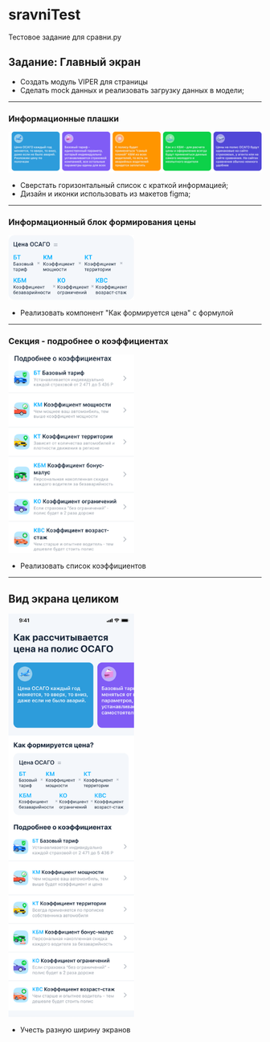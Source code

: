 # sravniTest
Тестовое задание для сравни.ру

## Задание: Главный экран 

* Создать модуль VIPER для страницы
* Сделать mock данных и реализовать загрузку данных в модели;

---
### Информационные плашки
<img src="img/info_main.png">

* Сверстать горизонтальный список с краткой информацией;
* Дизайн и иконки использовать из макетов figma;

---
### Информационный блок формирования цены
<img src="img/price.png" width="250">


* Реализовать компонент "Как формируется цена" с формулой

---
### Секция - подробнее о коэффициентах

<img src="img/cells.png" width="250">

* Реализовать список коэффициентов

---
## Вид экрана целиком
<img src="img/main.png" width="250">

* Учесть разную ширину экранов
